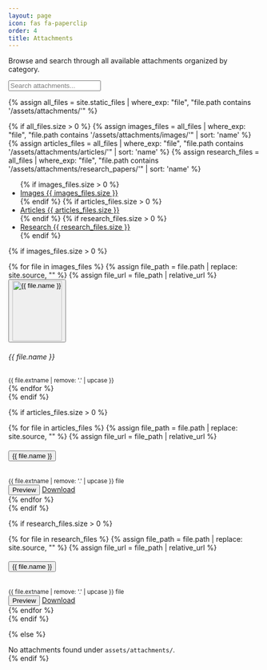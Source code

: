 ```yaml
---
layout: page
icon: fas fa-paperclip
order: 4
title: Attachments
---
```


<link rel="stylesheet" href="{{ '/assets/css/attachments.css' | relative_url }}">

Browse and search through all available attachments organized by category.

<div class="search-wrapper mb-4">
  <input id="attachment-search" type="search" placeholder="Search attachments..." class="form-control" />
</div>

{% assign all_files = site.static_files | where_exp: "file", "file.path contains '/assets/attachments/'" %}

{% if all_files.size > 0 %}
{% assign images_files = all_files | where_exp: "file", "file.path contains '/assets/attachments/images/'" | sort: 'name' %}
{% assign articles_files = all_files | where_exp: "file", "file.path contains '/assets/attachments/articles/'" | sort: 'name' %}
{% assign research_files = all_files | where_exp: "file", "file.path contains '/assets/attachments/research_papers/'" | sort: 'name' %}

<!-- Tab Navigation -->
<ul class="nav nav-tabs mb-4" id="attachmentTabs" role="tablist">
  {% if images_files.size > 0 %}
  <li class="nav-item" role="presentation">
    <a class="nav-link active" id="images-tab" href="#images-content" role="tab" aria-controls="images-content" aria-selected="true">
      <i class="fas fa-image me-2"></i>Images <span class="badge bg-secondary ms-2">{{ images_files.size }}</span>
    </a>
  </li>
  {% endif %}
  {% if articles_files.size > 0 %}
  <li class="nav-item" role="presentation">
    <a class="nav-link{% unless images_files.size > 0 %} active{% endunless %}" id="articles-tab" href="#articles-content" role="tab" aria-controls="articles-content" aria-selected="{% if images_files.size > 0 %}false{% else %}true{% endif %}">
      <i class="fas fa-file-alt me-2"></i>Articles <span class="badge bg-secondary ms-2">{{ articles_files.size }}</span>
    </a>
  </li>
  {% endif %}
  {% if research_files.size > 0 %}
  <li class="nav-item" role="presentation">
    <a class="nav-link{% unless images_files.size > 0 or articles_files.size > 0 %} active{% endunless %}" id="research-tab" href="#research-content" role="tab" aria-controls="research-content" aria-selected="{% unless images_files.size > 0 or articles_files.size > 0 %}true{% else %}false{% endunless %}">
      <i class="fas fa-graduation-cap me-2"></i>Research <span class="badge bg-secondary ms-2">{{ research_files.size }}</span>
    </a>
  </li>
  {% endif %}
</ul>

<!-- Tab Content -->
<div class="tab-content" id="attachmentTabContent">
  
  {% if images_files.size > 0 %}
  <!-- Images Tab -->
  <div class="tab-pane fade show active" id="images-content" role="tabpanel" aria-labelledby="images-tab">
    <div class="row" id="images-grid">
      {% for file in images_files %}
      {% assign file_path = file.path | replace: site.source, "" %}
      {% assign file_url = file_path | relative_url %}
      <div class="col-sm-6 col-md-4 col-lg-3 mb-3">
        <div class="card h-100 attachment-item" data-search="images {{ file.name }} {{ file.extname }}" data-category="images">
          <div class="card-body p-2 text-center">
            <button type="button" class="btn p-0 mb-2 w-100" onclick="showImageModal('{{ file_url }}', '{{ file.name }}', event)" aria-label="Preview {{ file.name }}">
              <img src="{{ file_path }}" alt="{{ file.name }}" class="img-fluid rounded" style="height: 120px; object-fit: cover; width: 100%;" loading="lazy" />
            </button>
            <h6 class="card-title small mb-1" title="{{ file.name }}">{{ file.name }}</h6>
            <small class="text-muted">{{ file.extname | remove: '.' | upcase }}</small>
          </div>
        </div>
      </div>
      {% endfor %}
    </div>
  </div>
  {% endif %}

  {% if articles_files.size > 0 %}
  <!-- Articles Tab -->
  <div class="tab-pane fade{% unless images_files.size > 0 %} show active{% endunless %}" id="articles-content" role="tabpanel" aria-labelledby="articles-tab">
    <div class="list-group" id="articles-list">
      {% for file in articles_files %}
      {% assign file_path = file.path | replace: site.source, "" %}
      {% assign file_url = file_path | relative_url %}
      <div class="list-group-item attachment-item d-flex justify-content-between align-items-center" data-search="articles {{ file.name }} {{ file.extname }}" data-category="articles">
        <div class="d-flex align-items-center">
          <i class="fas fa-file-pdf text-danger me-3 fs-4"></i>
          <div>
            <h6 class="mb-1">
              <button type="button" class="btn btn-link p-0 text-start" onclick="showPdfModal('{{ file_url }}', '{{ file.name }}', event)">{{ file.name }}</button>
            </h6>
            <small class="attachment-meta">{{ file.extname | remove: '.' | upcase }} file</small>
          </div>
        </div>
        <div class="btn-group" role="group">
          <button type="button" class="btn btn-sm btn-outline-primary" onclick="showPdfModal('{{ file_url }}', '{{ file.name }}', event)">
            <i class="fas fa-eye"></i> Preview
          </button>
          <a href="{{ file_url }}" target="_blank" class="btn btn-sm btn-outline-secondary">
            <i class="fas fa-download"></i> Download
          </a>
        </div>
      </div>
      {% endfor %}
    </div>
  </div>
  {% endif %}

  {% if research_files.size > 0 %}
  <!-- Research Papers Tab -->
  <div class="tab-pane fade{% unless images_files.size > 0 or articles_files.size > 0 %} show active{% endunless %}" id="research-content" role="tabpanel" aria-labelledby="research-tab">
    <div class="list-group" id="research-list">
      {% for file in research_files %}
      {% assign file_path = file.path | replace: site.source, "" %}
      {% assign file_url = file_path | relative_url %}
      <div class="list-group-item attachment-item d-flex justify-content-between align-items-center" data-search="research {{ file.name }} {{ file.extname }}" data-category="research">
        <div class="d-flex align-items-center">
          <i class="fas fa-file-pdf text-success me-3 fs-4"></i>
          <div>
            <h6 class="mb-1">
              <button type="button" class="btn btn-link p-0 text-start" onclick="showPdfModal('{{ file_url }}', '{{ file.name }}', event)">{{ file.name }}</button>
            </h6>
            <small class="attachment-meta">{{ file.extname | remove: '.' | upcase }} file</small>
          </div>
        </div>
        <div class="btn-group" role="group">
          <button type="button" class="btn btn-sm btn-outline-primary" onclick="showPdfModal('{{ file_url }}', '{{ file.name }}', event)">
            <i class="fas fa-eye"></i> Preview
          </button>
          <a href="{{ file_url }}" target="_blank" class="btn btn-sm btn-outline-secondary">
            <i class="fas fa-download"></i> Download
          </a>
        </div>
      </div>
      {% endfor %}
    </div>
  </div>
  {% endif %}

</div>

{% else %}
<div class="alert alert-info" role="alert">
  <i class="fas fa-info-circle me-2"></i>
  No attachments found under <code>assets/attachments/</code>.
</div>
{% endif %}

<!-- Modal Container -->
<div id="attachment-modal-container"></div>

<script>
// Load attachment data for JavaScript functionality
{% if site.data.attachment_galleries %}
window.attachmentGalleries = {{ site.data.attachment_galleries | jsonify }};
{% else %}
window.attachmentGalleries = {};
{% endif %}

{% if site.data.attachment_references %}
window.attachmentReferences = {{ site.data.attachment_references | jsonify }};
{% else %}
window.attachmentReferences = {};
{% endif %}
</script>
<script defer src="{{ '/assets/js/attachments.js' | relative_url }}"></script>

